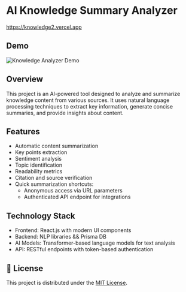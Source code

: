 # AI Knowledge Summary Analyzer

https://knowledge2.vercel.app

## Demo

![Knowledge Analyzer Demo](knowledge.gif)

## Overview
This project is an AI-powered tool designed to analyze and summarize knowledge content from various sources. It uses natural language processing techniques to extract key information, generate concise summaries, and provide insights about content.

## Features
- Automatic content summarization
- Key points extraction
- Sentiment analysis
- Topic identification
- Readability metrics
- Citation and source verification
- Quick summarization shortcuts:
  - Anonymous access via URL parameters
  - Authenticated API endpoint for integrations

## Technology Stack
- Frontend: React.js with modern UI components
- Backend: NLP libraries && Prisma DB
- AI Models: Transformer-based language models for text analysis
- API: RESTful endpoints with token-based authentication

## 📜 License
This project is distributed under the [MIT License](https://opensource.org/license/mit).

